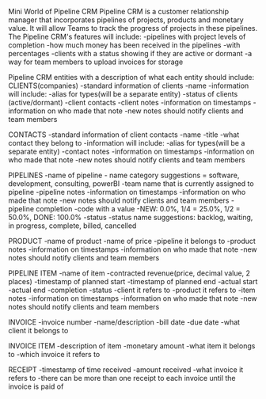 Mini World of Pipeline CRM
Pipeline CRM is a customer relationship manager that incorporates pipelines of projects, products and monetary value. It will allow Teams to track the progress of projects in these pipelines.
The Pipeline CRM's features will include:
	-pipelines with project levels of completion
	-how much money has been received in the pipelines
        -with percentages
	-clients with a status showing if they are active or dormant
    -a way for team members to upload invoices for storage

Pipeline CRM entities with a description of what each entity should include:
CLIENTS(companies)
	-standard information of clients
        -name
    -information will include:
		-alias for types(will be a separate entity)
    -status of clients (active/dormant)
    -client contacts
	-client notes
        -information on timestamps
        -information on who made that note
        -new notes should notify clients and team members

CONTACTS
    -standard information of client contacts
        -name
        -title
        -what contact they belong to
    -information will include:
		-alias for types(will be a separate entity)
    -contact notes
        -information on timestamps
        -information on who made that note
        -new notes should notify clients and team members

PIPELINES
	-name of pipeline
        - name category suggestions = software, development, consulting, powerBI
	-team name that is currently assigned to pipeline
	-pipeline notes
		-information on timestamps
        -information on who made that note
        -new notes should notify clients and team members
	-pipeline completion
		-code with a value
            -NEW: 0.0%, 1/4 = 25.0%, 1/2 = 50.0%, DONE: 100.0%
	-status
		-status name suggestions: backlog, waiting, in progress, complete, billed, cancelled

PRODUCT
	-name of product
    -name of price
    -pipeline it belongs to
	-product notes
		-information on timestamps
        -information on who made that note
        -new notes should notify clients and team members

PIPELINE ITEM 
	-name of item
    -contracted revenue(price, decimal value, 2 places)
    -timestamp of planned start
    -timestamp of planned end
    -actual start
    -actual end
	-completion
	-status
	-client it refers to
	-product it refers to
	-item notes
		-information on timestamps
        -information on who made that note
        -new notes should notify clients and team members

INVOICE
	-invoice number
	-name/description
	-bill date
	-due date
	-what client it belongs to

INVOICE ITEM
	-description of item
	-monetary amount
	-what item it belongs to
	-which invoice it refers to

RECEIPT
	-timestamp of time received
	-amount received
	-what invoice it refers to
	-there can be more than one receipt to each invoice until the invoice is paid of